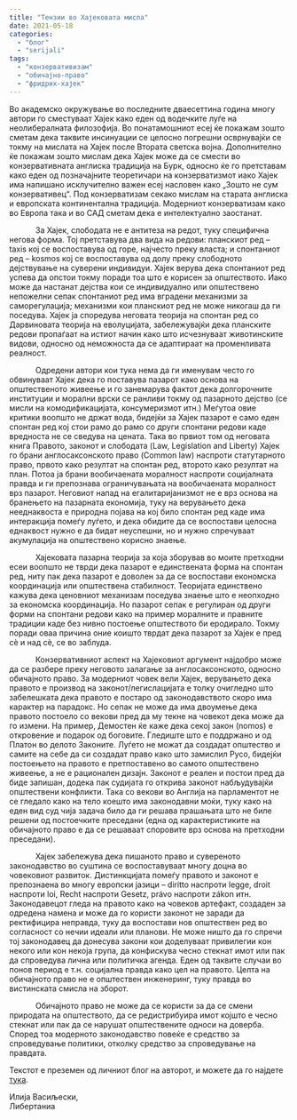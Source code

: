 ```yaml
---
title: "Тензии во Хајековата мисла"
date: 2021-05-18
categories: 
  - "блог"
  - "serijali"
tags: 
  - "конзервативизам"
  - "обичајно-право"
  - "фридрих-хајек"
---
```


Во академско окружување во последните дваесеттина година многу автори го сместуваат Хајек како еден од водечките луѓе на неолибералната филозофија. Во понатамошниот есеј ќе покажам зошто сметам дека таквите инсинуации се целосно погрешни осврнувајќи се токму на мислата на Хајек после Втората светска војна. Дополнително ќе покажам зошто мислам дека Хајек може да се смести во конзервативната англиска традиција на Бурк, односно ќе го претставам како еден од позначајните теоретичари на конзерватизмот иако Хајек има напишано исклучително важен есеј насловен како „Зошто не сум конзервативец“. Под конзерватизам секако мислам на старата англиска и европската континентална традиција. Модерниот конзерватизам како во Европа така и во САД сметам дека е интелектуално заостанат.

            За Хајек, слободата не е антитеза на редот, туку специфична негова форма. Тој претставува два вида на редови: планскиот ред – taxis кој се воспоставува од горе, најчесто преку власта; и спонтаниот ред – kosmos кој се воспоставува од долу преку слободното дејствување на суверени индивидуи. Хајек верува дека спонтаниот ред успева да опстои токму поради тоа што е корисен за општеството. Иако може да настанат дејства кои се индивидуално или општествено непожелни сепак спонтаниот ред има вградени механизми за саморегулација; механизми кои планскиот ред не може никогаш да ги поседува. Хајек ја споредува неговата теорија на спонтан ред со Дарвиновата теорија на еволуцијата, забележувајќи дека планските редови пропаѓаат на истиот начин како што исчезнуваат животинските видови, односно од неможноста да се адаптираат на променливата реалност.

            Одредени автори кои тука нема да ги именувам често го обвинуваат Хајек дека го поставува пазарот како основа на општественото живеење и го занемарува фактот дека долгорочните институции и морални врски се ранливи токму од пазарното дејство (се мисли на комодификацијата, консумеризмот итн.) Меѓутоа овие критики воопшто не држат вода, бидејќи за Хајек пазарот е само еден спонтан ред кој стои рамо до рамо со други спонтани редови каде вредноста не се сведува на цената. Така во првиот том од неговата книга Правото, законот и слободата (Law, Legislation and Liberty) Хајек го брани англосаксонското право (Common law) наспроти статутарното право, првото како резултат на спонтан ред, второто како резултат на план. Потоа ја брани вообичаената моралност наспроти социјалната правда и ги препознава ограничувањата на вообичаената моралност врз пазарот. Неговиот напад на егалитаријанизмот не е врз основа на бранењето на пазарната економија, туку на верувањето дека нееднаквоста е природна појава на кој било спонтан ред каде има интеракција помеѓу луѓето, и дека обидите да се воспостави целосна еднаквост нужно е да бидат неуспешни, но и нужно спречуваат акумулација на општествено корисно знаење.

            Хајековата пазарна теорија за која зборував во моите претходни есеи воопшто не тврди дека пазарот е единствената форма на спонтан ред, ниту пак дека пазарот е доволен за да се воспостави економска координација или општествена стабилност. Теоријата единствено кажува дека ценовниот механизам поседува знаење што е неопходно за економска координација. Но пазарот сепак е регулиран од други форми на спонтани редови како на пример моралните и правните традиции каде без нивно постоење општеството би еродирало. Токму поради оваа причина оние коишто тврдат дека пазарот за Хајек е пред сѐ и над сѐ, се во заблуда.

            Конзервативниот аспект на Хајековиот аргумент најдобро може да се разбере преку неговото залагање за англосаксонското, односно обичајното право. За модерниот човек вели Хајек, верувањето дека правото е производ на законот/легислацијата е толку очигледно што забелешката дека правото е постаро од законодавството скоро има карактер на парадокс. Но сепак не може да има двоумење дека правото постоело со векови пред да му текне на човекот дека може да го измени. На пример, Демостен ќе каже дека секој закон (nomos) e откровение и подарок од боговите. Гледиште што е поддржано и од Платон во делото Законите. Луѓето не можат да создадат општество и самите на себе да си создадат право како што замислил Русо, бидејќи постоењето на правото e претпоставено во самото општествено живеење, а не е рационален дизајн. Законот е реален и постои пред да биде запишан, додека пак судијата го открива законот набљудувајќи општествени конфликти. Така со векови во Англија на парламентот не се гледало како на тело коешто има законодавни моќи, туку како на еден вид суд чија задача било да ги решава прашањата што не биле решени од постоечките преседани (една од карактеристиките на обичајното право е да се решаваат споровите врз основа на претходни преседани).

            Хајек забележува дека пишаното право и сувереното законодавство во суштина се воспоставуваат многу доцна во човековиот развиток. Дистинкцијата помеѓу правото и законот е препознаена во многу европски јазици – diritto наспроти legge, droit наспроти loi, Recht наспроти Gesetz, právo наспроти zákon итн. Законодавецот гледа на правото како на човеков артефакт, создаден за одредена намена и може да го користи законот не заради да ректифицира неправда, туку да воспостави нов општествен ред во согласност со нечии идеали или планови. Не може ништо да го спречи тој законодавец да донесува закони кои доделуваат привилегии кон некого или кон некоја група, да конфискува чесно стекнат имот или пак да спроведува лична или политичка агенда. Еден од таквите случаи во понов период е т.н. социјална правда како цел на правото. Целта на обичајното право не е општествен инженеринг, туку правда во вистинската смисла на зборот.

            Обичајното право не може да се користи за да се смени природата на општеството, да се редистрибуира имот којшто е чесно стекнат или пак да се нарушат општествените односи на доверба. Според тоа модерното законодавство повеќе е средство за спроведување политики, отколку средство за спроведување на правдата.

Текстот е преземен од личниот блог на авторот, и можете да го најдете [тука](https://ilijav.substack.com/p/-1?token=eyJ1c2VyX2lkIjoxNDA3Mjg0MCwicG9zdF9pZCI6MzY0MjI4ODAsIl8iOiJ4dnZJLyIsImlhdCI6MTYyMTI3ODM1NiwiZXhwIjoxNjIxMjgxOTU2LCJpc3MiOiJwdWItNzIwODEiLCJzdWIiOiJwb3N0LXJlYWN0aW9uIn0.80k_RyffoQ7B_undC2zvCZjcwGkBRIVORX2rk7yoM7A&fbclid=IwAR25hVE5W0zg3Yd4JcFBwEYzhBTzFM8Y6FRCvCnWvaAOvtAB783rzMq7zRs).

Илија Васиљески,  
Либертаниа
